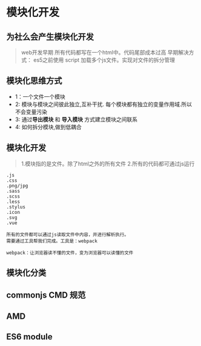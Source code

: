 # 模块化开发


## 为社么会产生模块化开发

>web开发早期 所有代码都写在一个html中。代码尾部成本过高
>早期解决方式：
> es5之前使用 script 加载多个js文件。实现对文件的拆分管理


## 模块化思维方式
- 1：一个文件一个模块 
- 2: 模块与模块之间彼此独立,互补干扰. 每个模块都有独立的变量作用域.所以不会变量污染
- 3: 通过**导出模块** 和 **导入模块** 方式建立模块之间联系
- 4: 如何拆分模块,做到低耦合 

## 模块化开发
> 1.模块指的是文件。除了html之外的所有文件
> 2.所有的代码都可通过js运行


~~~
.js
.css
.png/jpg
.sass
.scss
.less
.stylus
.icon
.svg
.vue

所有的文件都可以通过js读取文件中内容，并进行解析执行。
需要通过工具帮我们完成。工具是：webpack

webpack：让浏览器读不懂的文件，变为浏览器可以读懂的文件
~~~
## 模块化分类

## commonjs  CMD 规范


## AMD


## ES6 module
